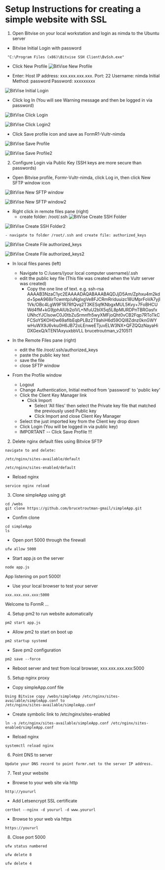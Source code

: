 # Setup Instructions for creating a simple website with SSL

1. Open Bitvise on your local workstation and login as nimda to the Ubuntu server

 - Bitvise Initial Login with password
```
 "C:\Program Files (x86)\Bitvise SSH Client\BvSsh.exe"
```
 - Click New Profile
![BitVise New Profile](./images/fr0306-01_Ubuntu-Bitvise-New-Profile.png "BitVise New Profile")

 - Enter:
  Host IP address: xxx.xxx.xxx.xxx.
  Port: 22
  Username: nimda
  Initial Method: password
  Password: xxxxxxxxx

![BitVise Initial Login](./images/fr0306-02_Ubuntu-Bitvise-Initial-Login.png "BitVise Initial Login")
  
- Click log In (You will see Warning message and then be logged in via password)

![BitVise Click Login](./images/fr0306-03_Ubuntu-Bitvise-Click-Login.png "BitVise Click Login")

![BitVise Click Login2](./images/fr0306-03_Ubuntu-Bitvise-Click-Login2.png "BitVise Click Login2")


- Click Save profile icon and save as FormR1-Vultr-nimda

![BitVise Save Profile](./images/fr0306-04_Ubuntu-Bitvise-Save-Profile.png "BitVise Save Profile")

![BitVise Save Profile2](./images/fr0306-04_Ubuntu-Bitvise-Save-Profile2.png "BitVise Save Profile2")

2. Configure Login via Public Key (SSH keys are more secure than passwords)

- Open Bitvise profile, Formr-Vultr-nimda, click Log in, then click New SFTP window icon

![BitVise New SFTP window](./images/fr0306-05_Ubuntu-Bitvise-New-SFTP-window.png "BitVise New SFTP window")

![BitVise New SFTP window2](./images/fr0306-05_Ubuntu-Bitvise-New-SFTP-window2.png "BitVise New SFTP window2")

  - Right click in remote files pane (right)
    - create folder: /root/.ssh
![BitVise Create SSH Folder](./images/fr0306-06_Ubuntu-Bitvise-Create-SSH-Folder.png "BitVise Create SSH Folder")

![BitVise Create SSH Folder2](./images/fr0306-06_Ubuntu-Bitvise-Create-SSH-Folder2.png "BitVise Create SSH Folder2")

    - navigate to folder /root/.ssh and create file: authorized_keys
![BitVise Create File authorized_keys](./images/fr0306-06_Ubuntu-Bitvise-Create-File-authorized_keys.png "BitVise Create File authorized_keys")

![BitVise Create File authorized_keys2](./images/fr0306-06_Ubuntu-Bitvise-Create-File-authorized_keys2.png "BitVise Create File authorized_keys2") 

  - In local files panes (left)
    - Navigate to C:/users/(your local computer username)/.ssh 
    - edit the public key file (This file was created when the Vultr server was created)
      - Copy the one line of text. e.g.
        ssh-rsa AAAAB3NzaC1yc2EAAAADAQABAAABAQDJjD5Am/Zphxu4m2kdd+5peA968irTcwmtp/uNglxgVe8FJCRmRriduuizc18UMprFoVA7yjI1Vk/OBc4LgW9F1R7RfQvq2T3KESqfKNbgxMUL5Kvy+7FoBHCUWd4fM+kG9jphAlUb2olVL+NfuU2bIX5q5L8pMURDPnTBROasfxUNhcYJCIsowC0J0tbZuSrmnfh5wyXMFjoQht0vCB2Fqp7RToTkCFCSoYSKOH0w69afIbEqbPLBz2T9ahiH6d59OQl8Zdnz0knGWYwHuWX9J6vku0H6JB72oLEnweETjuvELW3NX+QFZQQzNayaHiDXGexQ/kTEN1AxyuxbbVLL brucetroutman_v210511

  - In the Remote Files pane (right)
      - edit the file /root/.ssh/authorized_keys
      - paste the public key text
      - save the file
      - close SFTP window

  - From the Profile window
    - Logout 
    - Change Authentication, Initial method from 'password' to 'public key'
    - Click the Client Key Manager link
      - Click Import
        - Select 'All files' then select the Private key file that matched the previously used Public key
        - Click Import and close Client Key Manager
    - Select the just imported key from the Client key drop down
    - Click Login (You will be logged in via public key)
    - IMPORTANT -- Click Save Profile !!!


2. Delete nginx default files using Bitvice SFTP
```
navigate to and delete:

/etc/nginx/sites-available/default

/etc/nginx/sites-enabled/default
```

- Reload nginx
```
service nginx reload
```

3. Clone simpleApp using git 
```
cd /webs
git clone https://github.com/brucetroutman-gmail/simpleApp.git
```
- Confim clone
```
cd simpleApp
ls
```
- Open port 5000 through the firewall
```
ufw allow 5000
```
- Start app.js on the server
```
node app.js
```
App listening on port 5000!  

- Use your local browser to test your server
```
xxx.xxx.xxx.xxx:5000
```
Welcome to FormR ...

4. Setup pm2 to run website automatically
```
pm2 start app.js 
```
- Allow pm2 to start on boot up
```
pm2 startup systemd
```
- Save pm2 configuration
```
pm2 save --force
```
- Reboot server and test from local browser, xxx.xxx.xxx.xxx:5000

5. Setup nginx proxy 

- Copy simpleApp.conf file
```
Using Bitvise copy /webs/simpleApp /etc/nginx/sites-available/simpleApp.conf to
/etc/nginx/sites-available/simpleApp.conf
```

- Create symbolic link to /etc/nginx/sites-enabled  
```
ln -s /etc/nginx/sites-available/simpleApp.conf /etc/nginx/sites-enabled/simpleApp.conf
```
- Reload nginx
```
systemctl reload nginx
```
6. Point DNS to server
```
Update your DNS record to point formr.net to the server IP address.
```
7. Test your website

- Browse to your web site via http
```
http://yoururl
```
- Add Letsencrypt SSL certificate
```
certbot --nginx -d yoururl -d www.yoururl
```
- Browse to your web via https
```
https://yoururl
```

8. Close port 5000
```
ufw status numbered

ufw delete 8

ufw delete 4
```
